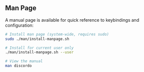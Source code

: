 ## Man Page

A manual page is available for quick reference to keybindings and configuration:

```bash
# Install man page (system-wide, requires sudo)
sudo ./man/install-manpage.sh

# Install for current user only
./man/install-manpage.sh --user

# View the manual
man discordo
